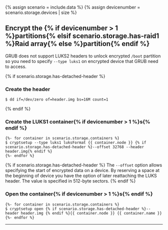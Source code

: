 {% assign scenario = include.data %}
{% assign devicenumber = scenario.storage.devices | size %}

## Encrypt the {% if devicenumber > 1 %}partitions{% elsif scenario.storage.has-raid1 %}Raid array{% else %}partition{% endif %}

GRUB does not support LUKS2 headers to unlock encrypted `/boot` partition so you need to specify `--type luks1` on encrypted device that GRUB need to access.

{% if scenario.storage.has-detached-header %}
### Create the header

```
$ dd if=/dev/zero of=header.img bs=16M count=1
```
{% endif %}

### Create the LUKS1 container{% if devicenumber > 1 %}s{% endif %}

```
{%- for container in scenario.storage.containers %}
$ cryptsetup --type luks1 luksFormat {{ container.node }} {% if scenario.storage.has-detached-header %}--offset 32768 --header header.img{% endif %}
{%- endfor %}
```

{% if scenario.storage.has-detached-header %}
The `--offset` option allows specifying the start of encrypted data on a device. By reserving a space at the beginning of device you have the option of later reattaching the LUKS header. The value is specified in 512-byte sectors.
{% endif %}

### Open the container{% if devicenumber > 1 %}s{% endif %}

```
{%- for container in scenario.storage.containers %}
$ cryptsetup open {% if scenario.storage.has-detached-header %}--header header.img {% endif %}{{ container.node }} {{ container.name }}
{%- endfor %}
```

---
